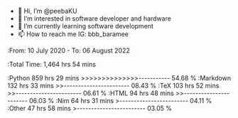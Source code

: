 - 👋 Hi, I’m @peebaKU
- 👀 I’m interested in software developer and hardware
- 🌱 I’m currently learning software development
- 📫 How to reach me IG: bbb_baramee


:From: 10 July 2020 - To: 06 August 2022

:Total Time: 1,464 hrs 54 mins

:Python             859 hrs 29 mins >>>>>>>>>>>>>>-----------   54.68 %
:Markdown           132 hrs 33 mins >>-----------------------   08.43 %
:TeX                103 hrs 52 mins >>-----------------------   06.61 %
:HTML               94 hrs 48 mins  >>-----------------------   06.03 %
:Nim                64 hrs 31 mins  >------------------------   04.11 %
:Other              47 hrs 58 mins  >------------------------   03.05 %
<!---
peebaKU/peebaKU is a ✨ special ✨ repository because its `README.md` (this file) appears on your GitHub profile.
You can click the Preview link to take a look at your changes.
--->
